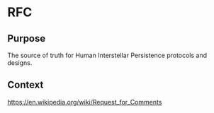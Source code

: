 # RFC

## Purpose
The source of truth for Human Interstellar Persistence protocols and designs.


## Context
https://en.wikipedia.org/wiki/Request_for_Comments
